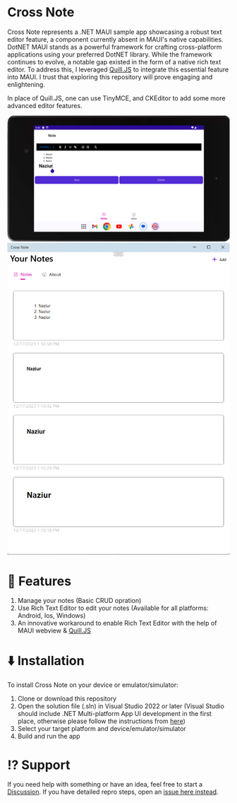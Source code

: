 # Cross Note

Cross Note represents a .NET MAUI sample app showcasing a robust text editor feature, a component currently absent in MAUI's native capabilities. DotNET MAUI stands as a powerful framework for crafting cross-platform applications using your preferred DotNET library. While the framework continues to evolve, a notable gap existed in the form of a native rich text editor. To address this, I leveraged [Quill.JS](https://quilljs.com/) to integrate this essential feature into MAUI. I trust that exploring this repository will prove engaging and enlightening.

In place of Quill.JS, one can use TinyMCE, and CKEditor to add some more advanced editor features.

![Android Demo](./Showcases/Demo_Android.png)
![Windows Demo](./Showcases/Demo_Win.png)

# 🚀 Features

1. Manage your notes (Basic CRUD opration)
2. Use Rich Text Editor to edit your notes (Available for all platforms: Android, Ios, Windows)
3. An innovative workaround to enable Rich Text Editor with the help of MAUI webview & [Quill.JS](https://quilljs.com/)

# ⬇️ Installation

To install Cross Note on your device or emulator/simulator:

1. Clone or download this repository
2. Open the solution file (.sln) in Visual Studio 2022 or later (Visual Studio should include .NET Multi-platform App UI development in the first place, otherwise please follow the instructions from [here](https://dotnet.microsoft.com/en-us/learn/maui/first-app-tutorial/install))
3. Select your target platform and device/emulator/simulator
4. Build and run the app

# ⁉ Support

If you need help with something or have an idea, feel free to start a [Discussion](https://github.com/NaziurRahman1312/cross-notes/discussions). If you have detailed repro steps, open an [issue here instead](https://github.com/NaziurRahman1312/cross-notes/issues).
